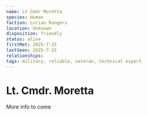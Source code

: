 ```yaml
---
name: Lt Cmdr Moretta
species: Human
faction: Lurian Rangers
location: Unknown
disposition: friendly
status: alive
firstMet: 2025-7-25
lastSeen: 2025-7-25
relationships:
tags: military, reliable, veteran, technical expert
---
```


# Lt. Cmdr. Moretta

More info to come
